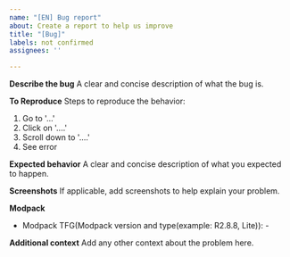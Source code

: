```yaml
---
name: "[EN] Bug report"
about: Create a report to help us improve
title: "[Bug]"
labels: not confirmed
assignees: ''

---
```


**Describe the bug**
A clear and concise description of what the bug is.

**To Reproduce**
Steps to reproduce the behavior:
1. Go to '...'
2. Click on '....'
3. Scroll down to '....'
4. See error

**Expected behavior**
A clear and concise description of what you expected to happen.

**Screenshots**
If applicable, add screenshots to help explain your problem.

**Modpack**
 - Modpack TFG(Modpack version and type(example: R2.8.8, Lite)): -

**Additional context**
Add any other context about the problem here.
